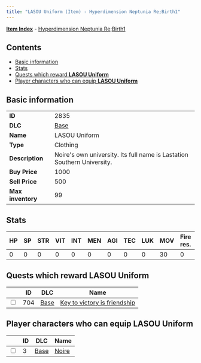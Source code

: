 ```yaml
---
title: "LASOU Uniform (Item) - Hyperdimension Neptunia Re;Birth1"
---
```


[**Item Index**](/neptunia/rb1/item/index.html) - [Hyperdimension Neptunia Re;Birth1](/neptunia/rb1)

## Contents

- [Basic information](#basic-information)
- [Stats](#stats)
- [Quests which reward **LASOU Uniform**](#quests-which-reward-lasou-uniform)
- [Player characters who can equip **LASOU Uniform**](#player-characters-who-can-equip-lasou-uniform)

## Basic information

|   |   |
| -- | -- |
| **ID** | 2835 |
| **DLC** | [Base](/neptunia/rb1/dlc/1-base.html) |
| **Name** | LASOU Uniform |
| **Type** | Clothing |
| **Description** | Noire's own university. Its full name is Lastation Southern University. |
| **Buy Price** | 1000 |
| **Sell Price** | 500 |
| **Max inventory** | 99 |


## Stats

| HP | SP | STR | VIT | INT | MEN | AGI | TEC | LUK | MOV | Fire res. | Ice res. | Wind res. | Lightning res. |
| -- | -- | --- | --- | --- | --- | --- | --- | --- | --- | --------- | -------- | --------- | -------------- |
| 0 | 0 | 0 | 0 | 0 | 0 | 0 | 0 | 0 | 30 | 0 | 0 | 0 | 0 |


## Quests which reward **LASOU Uniform**

|    | ID | DLC | Name |
| -- | -- | --- | ---- |
| <input type="checkbox" id="rb1-quest-1-704" class="trackbox" /> | 704 | [Base](/neptunia/rb1/dlc/1-base.html) | [Key to victory is friendship](/neptunia/rb1/quest/1-704-key-to-victory-is-friendship.html) |


## Player characters who can equip **LASOU Uniform**

|    | ID | DLC | Name |
| -- | -- | --- | ---- |
| <input type="checkbox" id="rb1-player-1-3" class="trackbox" /> | 3 | [Base](/neptunia/rb1/dlc/1-base.html) | [Noire](/neptunia/rb1/player/1-3-noire.html) |
